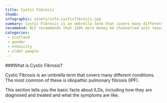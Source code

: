 ```yaml
---
title: Cystic Fibrosis
thumb: 
infographic: assets/info-cysticfibrosis.jpg
summary: Cystic Fibrosis is an umbrella term that covers many different conditions. The most common of these is idiopathic pulmonary fibrosis (IPF).
recommend: BLF recommends that 150% more money be channelled into research on this important health issue
categories:
 - scotland  
 - gender 
 - ethnicity
 - older people
---
```


###What is Cystic Fibrosis?

Cystic Fibrosis is an umbrella term that covers many different conditions. The most common of these is idiopathic pulmonary fibrosis (IPF).

This section tells you the basic facts about ILDs, including how they are diagnosed and treated and what the symptoms are like.